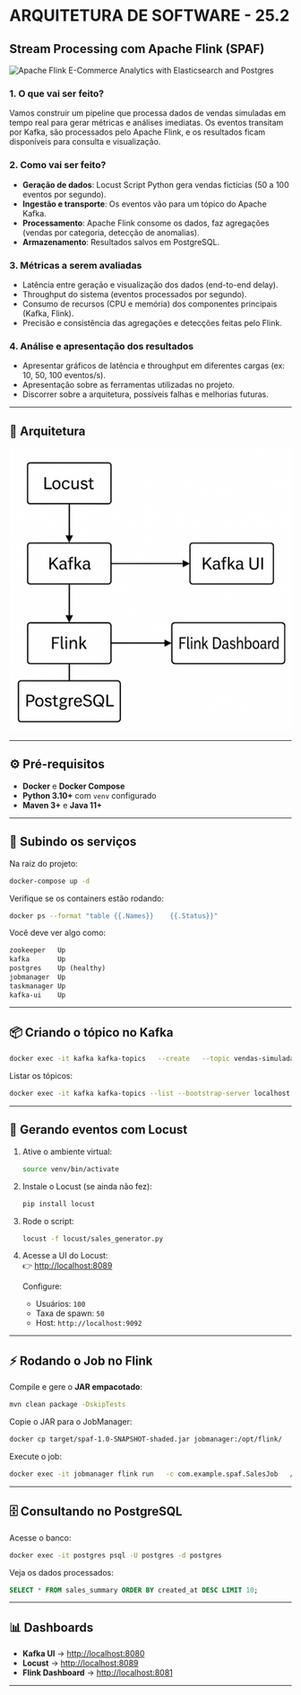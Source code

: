 # ARQUITETURA DE SOFTWARE - 25.2

## Stream Processing com Apache Flink (SPAF)

![Apache Flink E-Commerce Analytics with Elasticsearch and Postgres](architecture_img.png)

### 1. O que vai ser feito?
Vamos construir um pipeline que processa dados de vendas simuladas em tempo real para gerar métricas e análises imediatas. Os eventos transitam por Kafka, são processados pelo Apache Flink, e os resultados ficam disponíveis para consulta e visualização.

### 2. Como vai ser feito?
- **Geração de dados**: Locust Script Python gera vendas fictícias (50 a 100 eventos por segundo).
- **Ingestão e transporte**: Os eventos vão para um tópico do Apache Kafka.
- **Processamento**: Apache Flink consome os dados, faz agregações (vendas por categoria, detecção de anomalias).
- **Armazenamento**: Resultados salvos em PostgreSQL.

### 3. Métricas a serem avaliadas
- Latência entre geração e visualização dos dados (end-to-end delay).
- Throughput do sistema (eventos processados por segundo).
- Consumo de recursos (CPU e memória) dos componentes principais (Kafka, Flink).
- Precisão e consistência das agregações e detecções feitas pelo Flink.

### 4. Análise e apresentação dos resultados
- Apresentar gráficos de latência e throughput em diferentes cargas (ex: 10, 50, 100 eventos/s).
- Apresentação sobre as ferramentas utilizadas no projeto.
- Discorrer sobre a arquitetura, possíveis falhas e melhorias futuras.

---

## 📌 Arquitetura

![Arquitetura do Pipeline](arquitetura.png)

---

## ⚙️ Pré-requisitos

- **Docker** e **Docker Compose**  
- **Python 3.10+** com `venv` configurado  
- **Maven 3+** e **Java 11+**  

---

## 🐳 Subindo os serviços

Na raiz do projeto:

```bash
docker-compose up -d
```

Verifique se os containers estão rodando:

```bash
docker ps --format "table {{.Names}}	{{.Status}}"
```

Você deve ver algo como:
```
zookeeper   Up
kafka       Up
postgres    Up (healthy)
jobmanager  Up
taskmanager Up
kafka-ui    Up
```

---

## 📦 Criando o tópico no Kafka

```bash
docker exec -it kafka kafka-topics   --create   --topic vendas-simuladas   --bootstrap-server localhost:9092   --partitions 1 --replication-factor 1
```

Listar os tópicos:

```bash
docker exec -it kafka kafka-topics --list --bootstrap-server localhost:9092
```

---

## 📝 Gerando eventos com Locust

1. Ative o ambiente virtual:
   ```bash
   source venv/bin/activate
   ```

2. Instale o Locust (se ainda não fez):
   ```bash
   pip install locust
   ```

3. Rode o script:
   ```bash
   locust -f locust/sales_generator.py
   ```

4. Acesse a UI do Locust:  
   👉 [http://localhost:8089](http://localhost:8089)

   Configure:
   - Usuários: `100`  
   - Taxa de spawn: `50`  
   - Host: `http://localhost:9092`  

---

## ⚡ Rodando o Job no Flink

Compile e gere o **JAR empacotado**:

```bash
mvn clean package -DskipTests
```

Copie o JAR para o JobManager:

```bash
docker cp target/spaf-1.0-SNAPSHOT-shaded.jar jobmanager:/opt/flink/
```

Execute o job:

```bash
docker exec -it jobmanager flink run   -c com.example.spaf.SalesJob   /opt/flink/spaf-1.0-SNAPSHOT-shaded.jar
```

---

## 🗄️ Consultando no PostgreSQL

Acesse o banco:

```bash
docker exec -it postgres psql -U postgres -d postgres
```

Veja os dados processados:

```sql
SELECT * FROM sales_summary ORDER BY created_at DESC LIMIT 10;
```

---

## 📊 Dashboards

- **Kafka UI** → [http://localhost:8080](http://localhost:8080)  
- **Locust** → [http://localhost:8089](http://localhost:8089)  
- **Flink Dashboard** → [http://localhost:8081](http://localhost:8081)  

---

